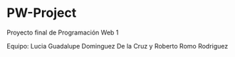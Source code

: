 # PW-Project
Proyecto final de Programación Web 1

Equipo: Lucia Guadalupe Dominguez De la Cruz y Roberto Romo Rodriguez
